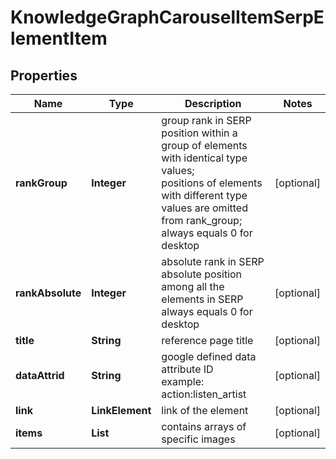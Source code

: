 # KnowledgeGraphCarouselItemSerpElementItem


## Properties

| Name | Type | Description | Notes |
|------------ | ------------- | ------------- | -------------|
**rankGroup** | **Integer** | group rank in SERP<br>position within a group of elements with identical type values;<br>positions of elements with different type values are omitted from rank_group;<br>always equals 0 for desktop |[optional]|
**rankAbsolute** | **Integer** | absolute rank in SERP<br>absolute position among all the elements in SERP<br>always equals 0 for desktop |[optional]|
**title** | **String** | reference page title |[optional]|
**dataAttrid** | **String** | google defined data attribute ID<br>example:<br>action:listen_artist |[optional]|
**link** | **LinkElement** | link of the element |[optional]|
**items** | **List<KnowledgeGraphListElement>** | contains arrays of specific images |[optional]|
